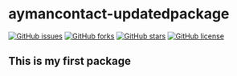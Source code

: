 # aymancontact-updatedpackage


[![GitHub issues](https://img.shields.io/github/issues/eskander0001/aymancontact-updatedpackage?style=flat-square)](https://github.com/eskander0001/aymancontact-updatedpackage/issues) 
[![GitHub forks](https://img.shields.io/github/forks/eskander0001/aymancontact-updatedpackage?style=flat-square)](https://github.com/eskander0001/aymancontact-updatedpackage/network) [![GitHub stars](https://img.shields.io/github/stars/eskander0001/aymancontact-updatedpackage?style=flat-square)](https://github.com/eskander0001/aymancontact-updatedpackage/stargazers) [![GitHub license](https://img.shields.io/github/license/eskander0001/aymancontact-updatedpackage?style=flat-square)](https://github.com/eskander0001/aymancontact-updatedpackage)

## This is my first package
